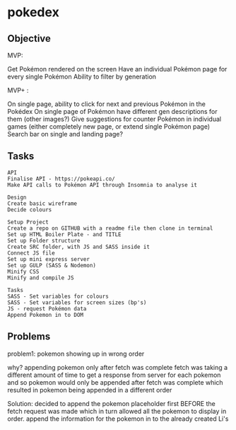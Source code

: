 # pokedex

## Objective

MVP:

Get Pokémon rendered on the screen
Have an individual Pokémon page for every single Pokémon
Ability to filter by generation

MVP+ :

On single page, ability to click for next and previous Pokémon in the Pokédex
On single page of Pokémon have different gen descriptions for them (other images?)
Give suggestions for counter Pokémon in individual games (either completely new page, or extend single Pokémon page)
Search bar on single and landing page?

## Tasks

    API
    Finalise API - https://pokeapi.co/
    Make API calls to Pokémon API through Insomnia to analyse it

    Design
    Create basic wireframe
    Decide colours

    Setup Project
    Create a repo on GITHUB with a readme file then clone in terminal
    Set up HTML Boiler Plate - and TITLE
    Set up Folder structure
    Create SRC folder, with JS and SASS inside it
    Connect JS file
    Set up mini express server
    Set up GULP (SASS & Nodemon)
    Minify CSS
    Minify and compile JS

    Tasks
    SASS - Set variables for colours
    SASS - Set variables for screen sizes (bp's)
    JS - request Pokémon data
    Append Pokemon in to DOM

## Problems

problem1:
pokemon showing up in wrong order

why?
appending pokemon only after fetch was complete
fetch was taking a different amount of time to get a response from server for each pokemon
and so pokemon would only be appended after fetch was complete
which resulted in pokemon being appended in a different order

Solution:
decided to append the pokemon placeholder first BEFORE the fetch request was made
which in turn allowed all the pokemon to display in order.
append the information for the pokemon in to the already created Li's
